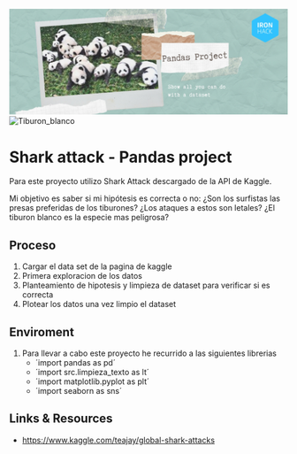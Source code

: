 ![portada](https://github.com/ironhack-datalabs/datamad1020-rev/blob/master/projects/W2-Pandas-project/portada.jpg)
![Tiburon_blanco](http://home/sergio/Escritorio/Ironhack_projects/images.jpeg)

# Shark attack - Pandas project

Para este proyecto utilizo Shark Attack descargado de la API de Kaggle.

Mi objetivo es saber si mi hipótesis es correcta o no: ¿Son los surfistas las presas preferidas de los tiburones? ¿Los ataques a estos son letales? ¿El tiburon blanco es la especie mas peligrosa?



## Proceso

1. Cargar el data set de la pagina de kaggle
2. Primera exploracion de los datos
3. Planteamiento de hipotesis y limpieza de dataset para verificar si es correcta 
4. Plotear los datos una vez limpio el dataset


## Enviroment

1. Para llevar a cabo este proyecto he recurrido a las siguientes librerias
    - ´import pandas as pd´
    - ´import src.limpieza_texto as lt´
    - ´import matplotlib.pyplot as plt´
    - ´import seaborn as sns´


## Links & Resources

- <https://www.kaggle.com/teajay/global-shark-attacks>

